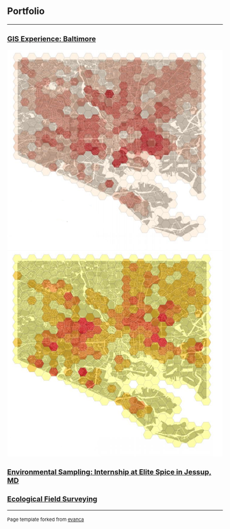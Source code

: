 ## Portfolio

---
### [GIS Experience: Baltimore](/project_probation/index)

<img src="images/SneakPeakVacancy.png?raw=true"/>
<img src="images/SneakPeakRat.png?raw=true"/>

### [Environmental Sampling: Internship at Elite Spice in Jessup, MD](/project_probation/index)

### [Ecological Field Surveying](/project_probation/index) 

---
<p style="font-size:11px">Page template forked from <a href="https://github.com/evanca/quick-portfolio">evanca</a></p>
<!-- Remove above link if you don't want to attibute -->
